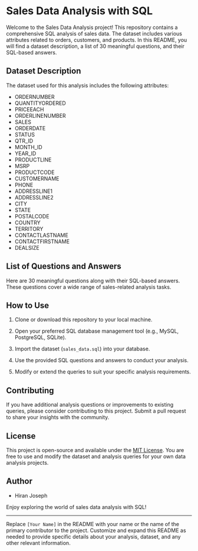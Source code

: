# Sales Data Analysis with SQL

Welcome to the Sales Data Analysis project! This repository contains a comprehensive SQL analysis of sales data. The dataset includes various attributes related to orders, customers, and products. In this README, you will find a dataset description, a list of 30 meaningful questions, and their SQL-based answers.

## Dataset Description

The dataset used for this analysis includes the following attributes:

- ORDERNUMBER
- QUANTITYORDERED
- PRICEEACH
- ORDERLINENUMBER
- SALES
- ORDERDATE
- STATUS
- QTR_ID
- MONTH_ID
- YEAR_ID
- PRODUCTLINE
- MSRP
- PRODUCTCODE
- CUSTOMERNAME
- PHONE
- ADDRESSLINE1
- ADDRESSLINE2
- CITY
- STATE
- POSTALCODE
- COUNTRY
- TERRITORY
- CONTACTLASTNAME
- CONTACTFIRSTNAME
- DEALSIZE

## List of Questions and Answers

Here are 30 meaningful questions along with their SQL-based answers. These questions cover a wide range of sales-related analysis tasks.

## How to Use

1. Clone or download this repository to your local machine.

2. Open your preferred SQL database management tool (e.g., MySQL, PostgreSQL, SQLite).

3. Import the dataset (`sales_data.sql`) into your database.

4. Use the provided SQL questions and answers to conduct your analysis.

5. Modify or extend the queries to suit your specific analysis requirements.

## Contributing

If you have additional analysis questions or improvements to existing queries, please consider contributing to this project. Submit a pull request to share your insights with the community.

## License

This project is open-source and available under the [MIT License](LICENSE). You are free to use and modify the dataset and analysis queries for your own data analysis projects.

## Author

- Hiran Joseph

Enjoy exploring the world of sales data analysis with SQL!

---

Replace `[Your Name]` in the README with your name or the name of the primary contributor to the project. Customize and expand this README as needed to provide specific details about your analysis, dataset, and any other relevant information.
